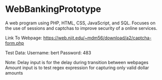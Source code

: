 # WebBankingPrototype
A web program using PHP, HTML, CSS, JavaScript, and SQL. Focuses on the use of sessions and captchas to improve security of a online services.

Link To Webpage: https://web.njit.edu/~mdm56/download/a2/captcha-form.php

Test Data: Username: bert
           Password: 483

Note: Delay input is for the delay during transition between webpages
      Amount input is to test regex expression for capturing only valid dollar amounts
